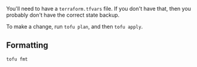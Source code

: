 You'll need to have a `terraform.tfvars` file. If you don't have that, then you probably don't have the correct state backup.

To make a change, run `tofu plan`, and then `tofu apply`.

## Formatting

`tofu fmt`
